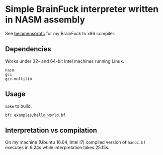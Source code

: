 # Simple BrainFuck interpreter written in NASM assembly
See [belamenso/bfc](https://github.com/belamenso/bfc) for my BrainFuck to x86 compiler.
## Dependencies
Works under 32- and 64-bit Intel machines running Linux.
```
nasm
gcc
gcc-multilib
```
## Usage
`make` to build.
```
bfc examples/hello_world.bf
```
## Interpretation vs compilation
On my machine (Ubuntu 16.04, Intel i7) compiled version of `hanoi.bf` executes in 6.24s while interpretation takes 25.15s.
